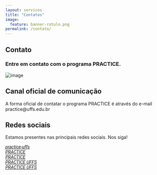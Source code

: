 ```yaml
---
layout: servicos
title: "Contatos"
image:
  feature: banner-rotulo.png
permalink: /contato/
---
```


<section class="fdb-block">
  <div class="container">
    <div class="row align-items-center pt-2">
      <div class="col-12 col-md-8 col-lg-7">
        <h2>Contato</h2>
        <h3>Entre em contato com o programa PRACTICE.</h3>
      </div>
      <div class="col-md-1"></div>
      <div class="col-md-3 mt-4">
          <p><img alt="image" class="img-fluid" src="/images/icons/change.svg"></p>
      </div>
    </div>
  </div>
</section>

<section class="fdb-block">
  <div class="container">
    <div class="row align-items-center">
      <div class="col-12">
        <h2>Canal oficial de comunicação</h2>
        <p class="lead">A forma oficial de contatar o programa PRACTICE é através do e-mail practice@uffs.edu.br</p>
      </div>
    </div>
  </div>
</section>

<section>
  <div class="container">
    <div class="row align-items-center">
      <div class="col-12" style="text-decoration:none;">
        <h2>Redes sociais</h2>
        <p class="lead">Estamos presentes nas principais redes sociais. Nos siga!</p>
        <div class="lead mb-2">
          <a href="https://github.com/practice-uffs" class="mx-2" target="_blank">
            <i class="fa fa-github" style="color: #191919;">  <span style="font-family: 'Roboto', sans-serif;">practice-uffs</span></i>
          </a>
        </div>
        <div class="lead mb-2">
          <a href="https://www.facebook.com/PRACTICE-103075354796170/?modal=admin_todo_tour" class="mx-2" target="_blank">
            <i class="fa fa-facebook" style="color: #191919;"> <span class="ml-1" style="font-family: 'Roboto', sans-serif;">PRACTICE</span></i>
          </a>
        </div>
        <div class="lead mb-2">
          <a href="https://www.instagram.com/practiceuffs/" class="mx-2" target="_blank">
            <i class="fa fa-instagram" style="color: #191919;"> <span style="font-family: 'Roboto', sans-serif;">PRACTICE</span></i>
          </a>
        </div>
        <div class="lead mb-2">
          <a href="https://twitter.com/PracticeUFFS" class="mx-2" target="_blank">
            <i class="fa fa-twitter" style="color: #191919;"> <span style="font-family: 'Roboto', sans-serif;">PRACTICE UFFS</span></i>
          </a>
        </div>
        <div class="lead mb-2">
          <a href="https://www.youtube.com/channel/UCu3jAl8MTMPkaxb3u0_xESw?view_as=subscriber" class="mx-2" target="_blank">
            <i class="fa fa-youtube" style="color: #191919;"> <span style="font-family: 'Roboto', sans-serif;">PRACTICE UFFS</span></i>
          </a>
        </div>
      </div>
    </div>
  </div>
</section>
